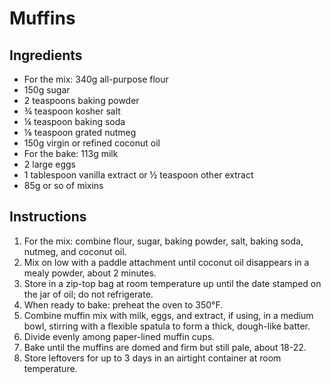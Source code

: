 # Muffins

## Ingredients

* For the mix: 340g all-purpose flour
* 150g sugar 
* 2 teaspoons baking powder 
* ¾ teaspoon kosher salt 
* ¼ teaspoon baking soda 
* ⅛ teaspoon grated nutmeg
* 150g virgin or refined coconut oil
* For the bake: 113g milk 
* 2 large eggs
* 1 tablespoon vanilla extract or ½ teaspoon other extract
* 85g or so of mixins

## Instructions

1. For the mix: combine flour, sugar, baking powder, salt, baking soda, nutmeg, and coconut oil. 
1. Mix on low with a paddle attachment until coconut oil disappears in a mealy powder, about 2 minutes. 
1. Store in a zip-top bag at room temperature up until the date stamped on the jar of oil; do not refrigerate.
1. When ready to bake: preheat the oven to 350°F. 
1. Combine muffin mix with milk, eggs, and extract, if using, in a medium bowl, stirring with a flexible spatula to form a thick, dough-like batter. 
1. Divide evenly among paper-lined muffin cups. 
1. Bake until the muffins are domed and firm but still pale, about 18-22. 
1. Store leftovers for up to 3 days in an airtight container at room temperature.

